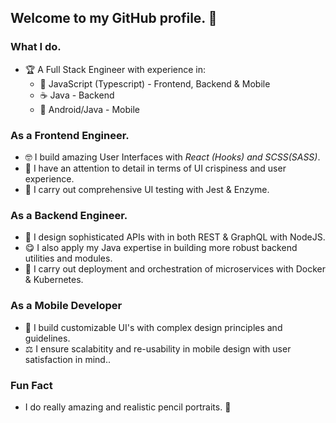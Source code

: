 ## Welcome to my GitHub profile.  🥳

### What I do.
- 🏆 A Full Stack Engineer with experience in:
  - 🥏 JavaScript (Typescript) - Frontend, Backend & Mobile
  - ☕️  Java - Backend
  - 📱 Android/Java - Mobile

### As a Frontend Engineer.
- 🤓 I build amazing User Interfaces with *React (Hooks) and SCSS(SASS)*.
- 📝 I have an attention to detail in terms of UI crispiness and user experience.
- 🧪 I carry out comprehensive UI testing with Jest & Enzyme.

### As a Backend Engineer.
- 💎 I design sophisticated APIs with in both REST & GraphQL with NodeJS.
- 😋 I also apply my Java expertise in building more robust backend utilities and modules.
- 🚀 I carry out deployment and orchestration of microservices with Docker & Kubernetes.

### As a Mobile Developer
- 📲 I build customizable UI's with complex design principles and guidelines.
- ⚖️ I ensure scalabitity and re-usability in mobile design with user satisfaction in mind..

### Fun Fact
- I do really amazing and realistic pencil portraits. 🤪
